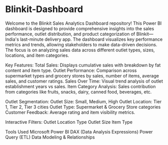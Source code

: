 # Blinkit-Dashboard
Welcome to the Blinkit Sales Analytics Dashboard repository! This Power BI dashboard is designed to provide comprehensive insights into the sales performance, outlet distribution, and product categorization of Blinkit—India's last-minute delivery app.
The dashboard visualizes key performance metrics and trends, allowing stakeholders to make data-driven decisions. The focus is on analyzing sales data across different outlet types, sizes, locations, and item categories.

Key Features:
Total Sales: Displays cumulative sales with breakdown by fat content and item type.
Outlet Performance: Comparison across supermarket types and grocery stores by sales, number of items, average sales, and customer ratings.
Sales Over Time: Visual trend analysis of outlet establishment years vs sales.
Item Category Analysis: Sales contribution from categories like fruits, snacks, dairy, canned food, beverages, etc.

Outlet Segmentation:
Outlet Size: Small, Medium, High
Outlet Location: Tier 1, Tier 2, Tier 3 cities
Outlet Type: Supermarket & Grocery Store categories
Customer Feedback: Average rating and item visibility metrics.

Interactive Filters:
Outlet Location Type
Outlet Size
Item Type

Tools Used
Microsoft Power BI
DAX (Data Analysis Expressions)
Power Query (ETL)
Data Modeling & Relationships

